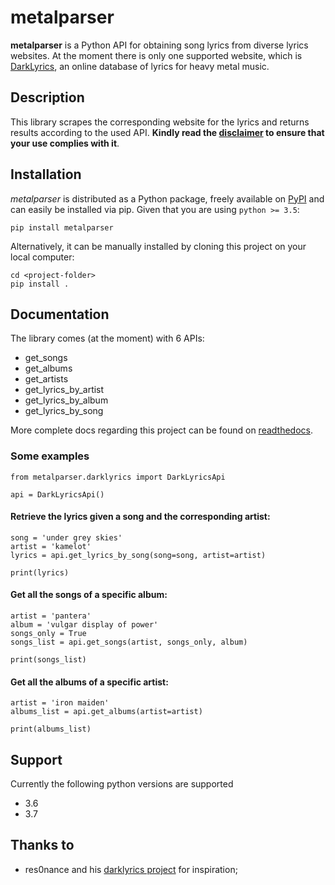 # metalparser

**metalparser** is a Python API for obtaining song lyrics from diverse lyrics websites.
At the moment there is only one supported website, which is [DarkLyrics](http://www.darklyrics.com/), an online database of lyrics for heavy metal music.


## Description

This library scrapes the corresponding website for the lyrics and returns results according to the used API.
**Kindly read the [disclaimer](https://github.com/lucone83/metal-parser/blob/master/DISCLAIMER.md) to ensure that your use complies with it**.


## Installation

_metalparser_ is distributed as a Python package, freely available on [PyPI](https://pypi.org/project/metalparser/) and can easily be installed via pip.
Given that you are using ```python >= 3.5```:

```
pip install metalparser
```

Alternatively, it can be manually installed by cloning this project on your local computer:

```
cd <project-folder>
pip install .
```


## Documentation

The library comes (at the moment) with 6 APIs:
- get_songs
- get_albums
- get_artists
- get_lyrics_by_artist
- get_lyrics_by_album
- get_lyrics_by_song

More complete docs regarding this project can be found on [readthedocs](https://metalparser.readthedocs.io/).

### Some examples

```
from metalparser.darklyrics import DarkLyricsApi

api = DarkLyricsApi()
```

#### Retrieve the lyrics given a song and the corresponding artist:

```
song = 'under grey skies'
artist = 'kamelot'
lyrics = api.get_lyrics_by_song(song=song, artist=artist)

print(lyrics)

```

#### Get all the songs of a specific album:

```
artist = 'pantera'
album = 'vulgar display of power'
songs_only = True
songs_list = api.get_songs(artist, songs_only, album)

print(songs_list)
```

#### Get all the albums of a specific artist:

```
artist = 'iron maiden'
albums_list = api.get_albums(artist=artist)

print(albums_list)
```


## Support

Currently the following python versions are supported
- 3.6
- 3.7


## Thanks to

- res0nance and his [darklyrics project](https://github.com/res0nance/darklyrics) for inspiration;


